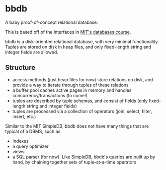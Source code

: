 # bbdb

A baby proof-of-concept relational database.

This is based off of the interfaces in [MIT's databases course](https://github.com/MIT-DB-Class/course-info).

bbdb is a disk-oriented relational database, with very minimal functionality. Tuples are stored on disk in heap files, and only fixed-length string and integer fields are allowed.

## Structure

- access methods (just heap files for now) store relations on disk, and provide a way to iterate through tuples of these relations
- a buffer pool caches active pages in memory and handles concurrency/transactions (to come!)
- tuples are described by tuple schemas, and consist of fields (only fixed-length string and integer fields)
- tuples are processed via a collection of operators (join, select, filter, insert, etc.)

Similar to the MIT SimpleDB, bbdb does not have many things that are typical of a DBMS, such as:

- Indexes
- a query optimizer
- views
- a SQL parser (for now). Like SimpleDB, bbdb's queries are built up by hand, by chaining together sets of tuple-at-a-time operators.